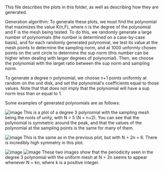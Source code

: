 This file describes the plots in this folder, as well as describing how they are generated.

Generation algorithm: To generate these plots, we must find the polynomial that maximizes the value K(n,F), where n is the degree of the polynomial and F is the mesh being tested. To do this, we randomly generate a large number of polynomials (the number is determined on a case-by-case basis), and for each randomly generated polynomial, we test its value at the mesh points to determine the sampling norm, and at 1000 unformly chosen points on the unit circle to determine the sup norm (this number can be higher when dealing with larger degrees of polynomial). Then, we choose the polynomial with the larget ratio between the sup norm and sampling norm.

To generate a degree n polynomial, we choose n+1 points uniformly at random on the unit disk, and set the polynomial's coefficients equal to those values. Note that that does not imply that the polynomial will have a sup norm less than or equal to 1.

Some examples of generated polynomials are as follows:

![image](https://github.com/jwvineyard/Analysis-REU-2023/assets/72844296/e22e7c12-f5e6-493a-a2dd-4d94a13b0844)
This is a plot of a degree 3 polynomial with the sampling mesh being the roots of unity, with N = 5 (N = n+2). You can see that the polynomial is symmetric around the peak, and that the values of the polynomial at the sampling points is the same for many of them.

![image](https://github.com/jwvineyard/Analysis-REU-2023/assets/72844296/844f97eb-b7f4-4133-b0a5-7f85b8745743)
This is the same as in the previous plot, but with N = 2n = 6. There is incredibly high symmetry in this plot.

![image](https://github.com/jwvineyard/Analysis-REU-2023/assets/72844296/8ee201de-eb2e-4a76-b758-35f31610b369)
![image](https://github.com/jwvineyard/Analysis-REU-2023/assets/72844296/2155633e-9102-48d8-821d-1d6d25a5c32e)
These two images show that the periodicity seen in the degree 3 polynomial with the uniform mesh at N = 2n seems to appear whenever N = kn, where k is a positive integer.
